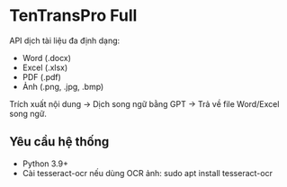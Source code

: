 # TenTransPro Full

API dịch tài liệu đa định dạng:
- Word (.docx)
- Excel (.xlsx)
- PDF (.pdf)
- Ảnh (.png, .jpg, .bmp)

Trích xuất nội dung → Dịch song ngữ bằng GPT → Trả về file Word/Excel song ngữ.

## Yêu cầu hệ thống
- Python 3.9+
- Cài tesseract-ocr nếu dùng OCR ảnh:
  sudo apt install tesseract-ocr
